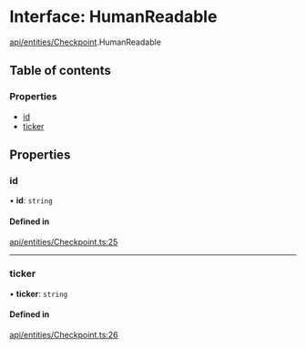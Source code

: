 # Interface: HumanReadable

[api/entities/Checkpoint](../wiki/api.entities.Checkpoint).HumanReadable

## Table of contents

### Properties

- [id](../wiki/api.entities.Checkpoint.HumanReadable#id)
- [ticker](../wiki/api.entities.Checkpoint.HumanReadable#ticker)

## Properties

### id

• **id**: `string`

#### Defined in

[api/entities/Checkpoint.ts:25](https://github.com/PolymeshAssociation/polymesh-sdk/blob/91c2d2d8/src/api/entities/Checkpoint.ts#L25)

___

### ticker

• **ticker**: `string`

#### Defined in

[api/entities/Checkpoint.ts:26](https://github.com/PolymeshAssociation/polymesh-sdk/blob/91c2d2d8/src/api/entities/Checkpoint.ts#L26)
